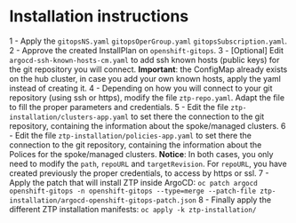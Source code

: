 # Installation instructions

 1 - Apply the `gitopsNS.yaml` `gitopsOperGroup.yaml` `gitopsSubscription.yaml`.
 2 - Approve the created InstallPlan on `openshift-gitops`.
 3 - [Optional] Edit `argocd-ssh-known-hosts-cm.yaml` to add ssh known hosts (public keys) for the git repository you will connect. **Important**: the ConfigMap already exists on the hub cluster, in case you add your own known hosts, apply the yaml instead of creating it.
 4 - Depending on how you will connect to your git repository (using ssh or https), modify the file `ztp-repo.yaml`. Adapt the file to fill the proper parameters and credentials.
 5 -  Edit the file `ztp-installation/clusters-app.yaml` to set there the connection to the git repository, containing the information about the spoke/managed clusters. 
 6 -  Edit the file `ztp-installation/policies-app.yaml` to set there the connection to the git repository, containing the information about the Polices for the spoke/managed clusters.
 **Notice**: In both cases, you only need to modify the `path`, `repoURL` and `targetRevision`. For `repoURL`, you have created previously the proper credentials, to access by https or ssl.
  7 - Apply the patch that will install ZTP inside ArgoCD: `oc patch argocd openshift-gitops -n openshift-gitops --type=merge --patch-file ztp-installation/argocd-openshift-gitops-patch.json`
  8 - Finally apply the different ZTP installation manifests:  `oc apply -k ztp-installation/`
